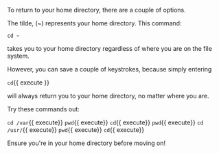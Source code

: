 To return to your home directory, there are a couple of options.

The tilde, (~) represents your home directory. This command:

`cd ~`

takes you to your home directory regardless of where you are on the file system.

However, you can save a couple of keystrokes, because simply entering


`cd`{{ execute }}

will always return you to your home directory, no matter where you are.

Try these commands out:

`cd /var`{{ execute}}
`pwd`{{ execute}}
`cd`{{ execute}}
`pwd`{{ execute}}
`cd /usr/`{{ execute}}
`pwd`{{ execute}}
`cd`{{ execute}}


Ensure you're in your home directory before moving on!
